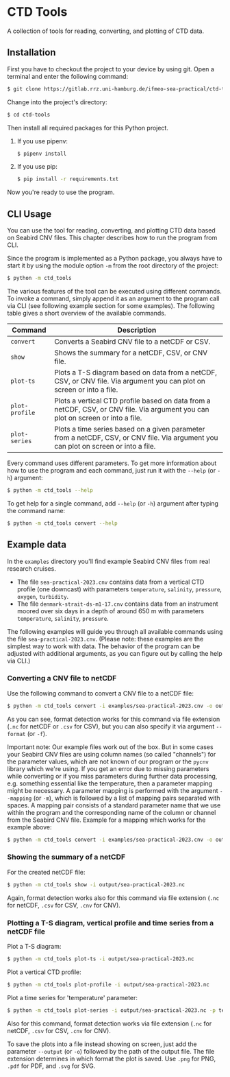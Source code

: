 # CTD Tools

A collection of tools for reading, converting, and plotting of CTD data.

## Installation

First you have to checkout the project to your device by using git. Open a terminal and enter the following command:

```bash
$ git clone https://gitlab.rrz.uni-hamburg.de/ifmeo-sea-practical/ctd-tools.git
```

Change into the project's directory:

```bash
$ cd ctd-tools
```

Then install all required packages for this Python project.

1. If you use pipenv:

   ```bash
   $ pipenv install
   ```

2. If you use pip:

   ```bash
   $ pip install -r requirements.txt
   ```

Now you're ready to use the program.

## CLI Usage

You can use the tool for reading, converting, and plotting CTD data based on Seabird CNV files.
This chapter describes how to run the program from CLI. 

Since the program is implemented as a Python package, you always have to start it by using the module 
option `-m` from the root directory of the project: 

```bash
$ python -m ctd_tools
```

The various features of the tool can be executed using different commands. To invoke a command, simply append 
it as an argument to the program call via CLI (see following example section for some examples). The 
following table gives a short overview of the available commands.

| Command | Description |
|---|---|
| `convert` | Converts a Seabird CNV file to a netCDF or CSV. |
| `show` | Shows the summary for a netCDF, CSV, or CNV file.  |
| `plot-ts` | Plots a T-S diagram based on data from a netCDF, CSV, or CNV file. Via argument you can plot on screen or into a file. |
| `plot-profile` | Plots a vertical CTD profile based on data from a netCDF, CSV, or CNV file. Via argument you can plot on screen or into a file. |
| `plot-series` | Plots a time series based on a given parameter from a netCDF, CSV, or CNV file. Via argument you can plot on screen or into a file. |

Every command uses different parameters. To get more information about how to use the 
program and each command, just run it with the `--help` (or `-h`) argument:

```bash
$ python -m ctd_tools --help
```

To get help for a single command, add `--help` (or `-h`) argument after typing the command name:

```bash
$ python -m ctd_tools convert --help
```

## Example data

In the `examples` directory you'll find example Seabird CNV files from real research cruises.

- The file `sea-practical-2023.cnv` contains data from a vertical CTD profile (one downcast) with parameters `temperature`, `salinity`, `pressure`, `oxygen`, `turbidity`.
- The file `denmark-strait-ds-m1-17.cnv` contains data from an instrument moored over six days in a depth of around 650 m with parameters `temperature`, `salinity`, `pressure`.

The following examples will guide you through all available commands using the file `sea-practical-2023.cnv`. (Please note: these examples are the simplest way to work with data. The behavior of the program can be adjusted with additional arguments, as you can figure out by calling the help via CLI.)

### Converting a CNV file to netCDF

Use the following command to convert a CNV file to a netCDF file:

```bash
$ python -m ctd_tools convert -i examples/sea-practical-2023.cnv -o output/sea-practical-2023.nc
```

As you can see, format detection works for this command via file extension (`.nc` for netCDF or `.csv` for CSV), but you can also specify it via argument `--format` (or `-f`).

Important note: Our example files work out of the box. But in some cases your Seabird CNV files are using column names (so called "channels") for the parameter values, which
are not known of our program or the `pycnv` library which we're using. If you get an error due to missing parameters while converting or if you miss parameters during further data processing, e.g. something essential like the temperature, then a parameter mapping might be necessary. A parameter mapping is performed with the argument `--mapping` (or `-m`), which is followed by a list of mapping pairs separated with spaces. A mapping pair consists of a standard parameter name that we use within the program and the corresponding name of the column or channel from the Seabird CNV file. Example for a mapping which works for the example above:

```bash
$ python -m ctd_tools convert -i examples/sea-practical-2023.cnv -o output/sea-practical-2023.nc -m temperature=tv290C pressure=prdM salinity=sal00 depth=depSM
```

### Showing the summary of a netCDF

For the created netCDF file:

```bash
$ python -m ctd_tools show -i output/sea-practical-2023.nc
```

Again, format detection works also for this command via file extension (`.nc` for netCDF, `.csv` for CSV, `.cnv` for CNV).

### Plotting a T-S diagram, vertical profile and time series from a netCDF file

Plot a T-S diagram:

```bash
$ python -m ctd_tools plot-ts -i output/sea-practical-2023.nc
```

Plot a vertical CTD profile:

```bash
$ python -m ctd_tools plot-profile -i output/sea-practical-2023.nc
```

Plot a time series for 'temperature' parameter:

```bash
$ python -m ctd_tools plot-series -i output/sea-practical-2023.nc -p temperature
```

Also for this command, format detection works via file extension (`.nc` for netCDF, `.csv` for CSV, `.cnv` for CNV).

To save the plots into a file instead showing on screen, just add the parameter `--output` (or `-o`) followed by the path of the output file. 
The file extension determines in which format the plot is saved. Use `.png` for PNG, `.pdf` for PDF, and `.svg` for SVG.
